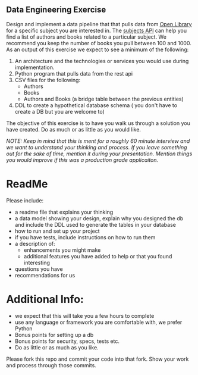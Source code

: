 ## Data Engineering Exercise
Design and implement a data pipeline that that pulls data from [Open Library](https://openlibrary.org/developers/api) for a specific subject you are interested in. The [subjects API](https://openlibrary.org/dev/docs/api/subjects) can help you find a list of authors and books related to a particular subject. We recommend you keep the number of books you pull between 100 and 1000. As an output of this exercise we expect to see a minimum of the following:

1. An architecture and the technologies or services you would use during implementation.
2. Python program that pulls data from the rest api
3. CSV files for the following:
	* Authors
	* Books
	* Authors and Books (a bridge table between the previous entities)
4. DDL to create a hypothetical database schema ( you don't have to create a DB but you are welcome to)

The objective of this exercise is to have you walk us through a solution you have created. Do as much or as little as you would like. 

*NOTE: Keep in mind that this is ment for a roughly 60 minute interview and we want to understand your thinking and process. If you leave something out for the sake of time, mention it during your presentation. Mention things you would improve if this was a production grade applicaiton.*

# ReadMe
Please include:
* a readme file that explains your thinking
* a data model showing your design, explain why you designed the db and include the DDL used to generate the tables in your database
* how to run and set up your project
* if you have tests, include instructions on how to run them
* a description of:
	* enhancements you might make
	* additional features you have added to help or that you found interesting
* questions you have
* recommendations for us


# Additional Info:
* we expect that this will take you a few hours to complete
* use any language or framework you are comfortable with, we prefer Python
* Bonus points for setting up a db
* Bonus points for security, specs, tests etc.
* Do as little or as much as you like.

Please fork this repo and commit your code into that fork. Show your work and process through those commits.
